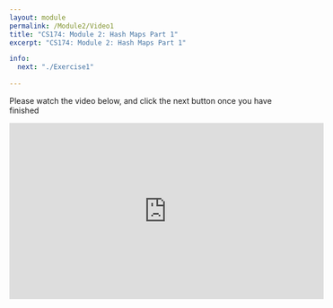 ```yaml
---
layout: module
permalink: /Module2/Video1
title: "CS174: Module 2: Hash Maps Part 1"
excerpt: "CS174: Module 2: Hash Maps Part 1"

info:
  next: "./Exercise1"
  
---
```


Please watch the video below, and click the next button once you have finished

<iframe width="560" height="315" src="https://www.youtube.com/embed/bQQ6otrX90U" frameborder="0" allow="accelerometer; autoplay; clipboard-write; encrypted-media; gyroscope; picture-in-picture" allowfullscreen></iframe>
